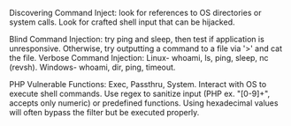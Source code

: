 Discovering Command Inject: look for references to OS directories or system calls. Look for crafted shell input that can be hijacked. 

Blind Command Injection: try ping and sleep, then test if application is unresponsive. Otherwise, try outputting a command to a file via '>' and cat the file.
Verbose Command Injection: Linux- whoami, ls, ping, sleep, nc (revsh). Windows- whoami, dir, ping, timeout.

PHP Vulnerable Functions: Exec, Passthru, System. Interact with OS to execute shell commands. Use regex to sanitize input (PHP ex. "[0-9]+", accepts only numeric) or predefined functions. Using hexadecimal values will often bypass the filter but be executed properly.